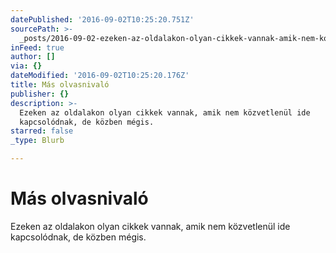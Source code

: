 ```yaml
---
datePublished: '2016-09-02T10:25:20.751Z'
sourcePath: >-
  _posts/2016-09-02-ezeken-az-oldalakon-olyan-cikkek-vannak-amik-nem-kozvetlenu.md
inFeed: true
author: []
via: {}
dateModified: '2016-09-02T10:25:20.176Z'
title: Más olvasnivaló
publisher: {}
description: >-
  Ezeken az oldalakon olyan cikkek vannak, amik nem közvetlenül ide
  kapcsolódnak, de közben mégis.
starred: false
_type: Blurb

---
```

# Más olvasnivaló

Ezeken az oldalakon olyan cikkek vannak, amik nem közvetlenül ide kapcsolódnak, de közben mégis.